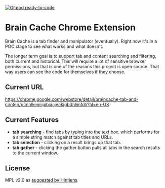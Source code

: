 [![Gitpod ready-to-code](https://img.shields.io/badge/Gitpod-ready--to--code-blue?logo=gitpod)](https://gitpod.io/#https://github.com/johns1342/brain-cache-tabs)

# Brain Cache Chrome Extension

Brain Cache is a tab finder and manipulator (eventually).  Right now it's in a POC stage to see what works and what doesn't.

The longer term goal is to support tab and content searching and filtering, both current and historical.  This will require a lot of sensitive browser permissions, but that is one of the reasons this project is open source.  That way users can see the code for themselves if they choose.

## Current URL

https://chrome.google.com/webstore/detail/braincache-tab-and-conten/ocnnlkeinijgjbjaajeakjgbdhlimfdh?hl=en-US

## Current Features

- **tab searching** - find tabs by typing into the text box, which performs for a simple string match against tab titles and URLs.
- **tab selection** - clicking on a result brings up that tab.
- **tab gather** - clicking the gather button pulls all tabs in the search results to the current window.

## License

MPL v2.0 as [suggested by Hintjens](http://hintjens.com/blog:68).
